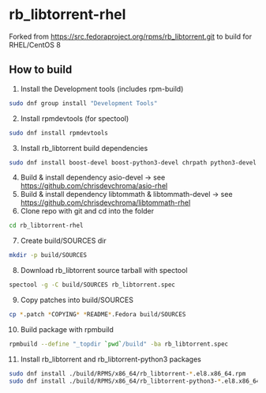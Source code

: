 # rb_libtorrent-rhel
Forked from https://src.fedoraproject.org/rpms/rb_libtorrent.git to build for RHEL/CentOS 8

## How to build
1. Install the Development tools (includes rpm-build)
```bash
sudo dnf group install "Development Tools"
```
2. Install rpmdevtools (for spectool)
```bash
sudo dnf install rpmdevtools
```
3. Install rb_libtorrent build dependencies
```bash
sudo dnf install boost-devel boost-python3-devel chrpath python3-devel
```
4. Build & install dependency asio-devel -> see https://github.com/chrisdevchroma/asio-rhel
5. Build & install dependency libtommath & libtommath-devel -> see https://github.com/chrisdevchroma/libtommath-rhel
6. Clone repo with git and cd into the folder
```bash
cd rb_libtorrent-rhel
```
7. Create build/SOURCES dir
```bash
mkdir -p build/SOURCES
```
8. Download rb_libtorrent source tarball with spectool
```bash
spectool -g -C build/SOURCES rb_libtorrent.spec
```
9. Copy patches into build/SOURCES
```bash
cp *.patch *COPYING* *README*.Fedora build/SOURCES
```
10. Build package with rpmbuild
```bash
rpmbuild --define "_topdir `pwd`/build" -ba rb_libtorrent.spec
```
11. Install rb_libtorrent and rb_libtorrent-python3 packages
```bash
sudo dnf install ./build/RPMS/x86_64/rb_libtorrent-*.el8.x86_64.rpm
sudo dnf install ./build/RPMS/x86_64/rb_libtorrent-python3-*.el8.x86_64.rpm
```
